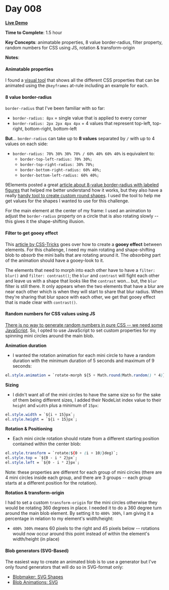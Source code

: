 # Day 008

**<a href="https://css100.aniqa.dev#day-008">Live Demo</a>**

**Time to Complete**: 1.5 hour

**Key Concepts**: animatable properties, 8 value border-radius, filter property, random numbers for CSS using JS, rotation & transform-origin

**Notes**:

#### Animatable properties

I found a <a href="https://projects.verou.me/animatable/">visual tool</a> that shows all the different CSS properties that can be animated using the `@keyframes` at-rule including an example for each.

#### 8 value border-radius

`border-radius` that I've been familiar with so far:

- `border-radius: 8px` = single value that is applied to every corner
- `border-radius: 2px 2px 4px 4px` = 4 values that represent top-left, top-right, bottom-right, bottom-left

**But**... `border-radius` can take up to **8 values** separated by `/` with up to 4 values on each side:

- `border-radius: 70% 30% 30% 70% / 60% 40% 60% 40%` is equivalent to:
  - `border-top-left-radius: 70% 30%;`
  - `border-top-right-radius: 30% 70%;`
  - `border-bottom-right-radius: 60% 40%;`
  - `border-bottom-left-radius: 60% 40%;`

9Elements posted a great <a href="https://9elements.com/blog/css-border-radius-can-do-that/">article about 8-value border-radius with labeled figures</a> that helped me better understand how it works, but they also have a really <a href="https://9elements.github.io/fancy-border-radius/">handy tool to create custom round shapes</a>. I used the tool to help me get values for the shapes I wanted to use for this challenge.

For the main element at the center of my frame: I used an animation to adjust the `border-radius` property on a circle that is also rotating slowly -- this gives it the shape-shifting illusion.

#### Filter to get gooey effect

This <a href="https://css-tricks.com/shape-blobbing-css/">article by CSS-Tricks</a> goes over how to create a **gooey effect** between elements. For this challenge, I need my main rotating and shape-shifting blob to _absorb_ the mini balls that are rotating around it. The _absorbing_ part of the animation should have a gooey-look to it.

The elements that need to morph into each other have to have a `filter: blur()` and `filter: contrast()`; the `blur` and `contrast` will fight each other and leave us with a shape that looks like the `contrast` won... but, the `blur` filter is still there. It only appears when the two elements that have a blur are near each other which is when they will start to share that blur radius. When they're sharing that blur space with each other, we get that gooey effect that is made clear with `contrast()`.

#### Random numbers for CSS values using JS

<a href="https://css-tricks.com/random-numbers-css/">There is no way to generate random numbers in pure CSS -- we need some JavaScript</a>. So, I opted to use JavaScript to set custom properties for my spinning mini circles around the main blob.

**Animation duration**

- I wanted the rotation animation for each mini circle to have a random duration with the minimum duration of 5 seconds and maximum of 9 seconds:

```css
el.style.animation = `rotate-morph ${5 + Math.round(Math.random() * 4)}s ease-in infinite alternate`;
```

**Sizing**

- I didn't want all of the mini circles to have the same size so for the sake of them being different sizes, I added their NodeList index value to their `height` and `width` plus a minimum of `15px`:

```css
el.style.width = `${i + 15}px`;
el.style.height = `${i + 15}px`;
```

**Rotation & Positioning**

- Each mini circle rotation should rotate from a different starting position contained within the center blob:

```css
el.style.transform = `rotate(${0 + (i + 10)}deg)`;
el.style.top = `${0 - i * 2}px`;
el.style.left = `${0 - i * 2}px`;
```

Note: these properties are different for each group of mini circles (there are 4 mini circles inside each group, and there are 3 groups -- each group starts at a different position for the rotation).

**Rotation & transform-origin**

I had to set a custom `transform-origin` for the mini circles otherwise they would be rotating 360 degrees in place. I needed it to do a 360 degree turn around the main blob element. By setting it to `400% 300%`, I am giving it a percentage in relation to my element's width/height:

- `400% 300%` means 60 pixels to the right and 45 pixels below -- rotations would now occur around this point instead of within the element's width/height (in place)

#### Blob generators (SVG-Based)

The easiest way to create an animated blob is to use a generator but I've only found generators that will do so in SVG-format only:

- <a href="https://www.blobmaker.app/">Blobmaker: SVG Shapes</a>
- <a href="https://blobanimation.com/">Blob Animations: SVG</a>
